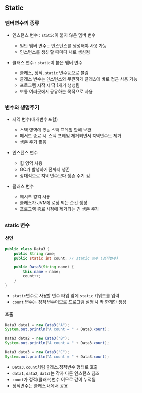## Static
### 멤버변수의 종류
- 인스턴스 변수 : `static`이 붙지 않은 멤버 변수
    - 일반 멤버 변수는 인스턴스를 생성해야 사용 가능
    - 인스턴스를 생성 할 때마다 새로 생성됨

- 클래스 변수 : `static`이 붙은 멤버 변수
    - 클래스, 정적, `static` 변수등으로 불림
    - 클래스 변수는 인스턴스와 무관하게 클래스에 바로 접근 사용 가능
    - 프로그램 시작 시 딱 1개가 생성됨
    - 보통 여러곳에서 공유하는 목적으로 사용

##
### 변수와 생명주기
- 지역 변수(매개변수 포함) 
    - 스택 영역에 있는 스택 프레임 안에 보관
    - 메서드 종료 시, 스택 프레임 제거되면서 지역변수도 제거
    - 생존 주기 짧음

- 인스턴스 변수
    - 힙 영역 사용
    - GC가 발생하기 전까지 생존
    - 상대적으로 지역 변수보다 생존 주기 김

- 클래스 변수
    - 메서드 영역 사용
    - 클래스가 JVM에 로딩 되는 순간 생성
    - 프로그램 종료 시점에 제거되는 긴 생존 주기

##
### static 변수
#### 선언
```java
public class Data3 {
    public String name;
    public static int count; // static 변수 (정적변수)

    public Data3(String name) {
        this.name = name;
        count++;
    }
}
```
- `static`변수로 사용할 변수 타입 앞에 `static` 키워드를 입력
- `count` 변수는 정적 변수이므로 프로그램 실행 시 딱 한개만 생성

#### 호출
```java
Data3 data1 = new Data3("A");
System.out.println("A count = " + Data3.count);

Data3 data2 = new Data3("B");
System.out.println("A count = " + Data3.count);

Data3 data3 = new Data3("C");
System.out.println("A count = " + Data3.count);
```
- `Data3.count`처럼 클래스.정적변수 형태로 호출
- `data1`, `data2`, `data3`는 각자 다른 인스턴스 참조
- `count`가 정적(클래스)변수 이므로 값이 누적됨
- 정적변수는 클래스 내에서 공용